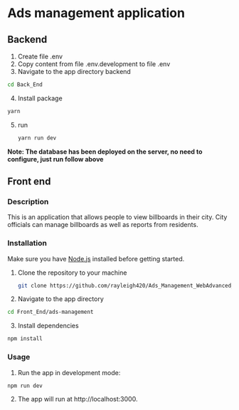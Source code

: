 # Ads management application

## Backend

1. Create file .env
2. Copy content from file .env.development to file .env
3. Navigate to the app directory backend
```bash
cd Back_End
```
4. Install package

```bash
yarn
```

5. run
   ```bash
   yarn run dev
   ```

**Note: The database has been deployed on the server, no need to configure, just run follow above**

## Front end

### Description

This is an application that allows people to view billboards in their city. City officials can manage billboards as well as reports from residents.

### Installation

Make sure you have [Node.js](https://nodejs.org/) installed before getting started.

1. Clone the repository to your machine
   ```bash
   git clone https://github.com/rayleigh420/Ads_Management_WebAdvanced_20KTPM1_HCMUS.git
   ```
2. Navigate to the app directory

```bash
cd Front_End/ads-management
```

3. Install dependencies

```bash
npm install
```

### Usage

1. Run the app in development mode:

```bash
npm run dev
```

2. The app will run at http://localhost:3000.